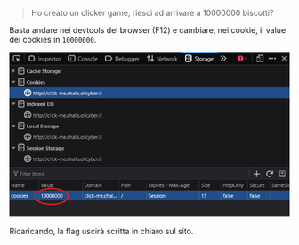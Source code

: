 > Ho creato un clicker game, riesci ad arrivare a 10000000 biscotti?

Basta andare nei devtools del browser (F12) e cambiare, nei cookie, il value dei cookies in `10000000`.

![ClickMe](../../Assets/ClickMe.png)

Ricaricando, la flag uscirà scritta in chiaro sul sito.